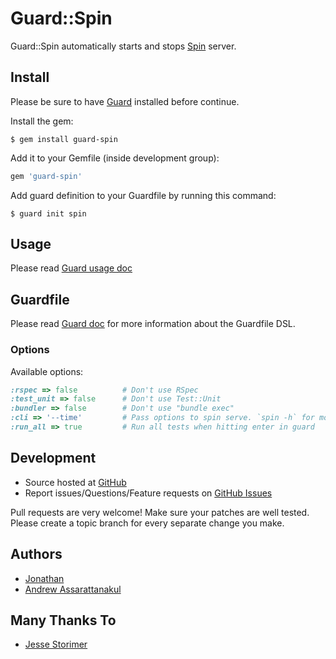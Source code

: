 Guard::Spin
===========

Guard::Spin automatically starts and stops [Spin](https://github.com/jstorimer/spin) server.

Install
-------

Please be sure to have [Guard](https://github.com/guard/guard) installed before continue.

Install the gem:

    $ gem install guard-spin

Add it to your Gemfile (inside development group):

``` ruby
gem 'guard-spin'
```

Add guard definition to your Guardfile by running this command:

    $ guard init spin

Usage
-----

Please read [Guard usage doc](https://github.com/guard/guard#readme)

Guardfile
---------

Please read [Guard doc](https://github.com/guard/guard#readme) for more information about the Guardfile DSL.

### Options

Available options:

``` ruby
:rspec => false          # Don't use RSpec
:test_unit => false      # Don't use Test::Unit
:bundler => false        # Don't use "bundle exec"
:cli => '--time'         # Pass options to spin serve. `spin -h` for more spin options
:run_all => true         # Run all tests when hitting enter in guard
```

Development
-----------

* Source hosted at [GitHub](https://github.com/vizjerai/guard-spin)
* Report issues/Questions/Feature requests on [GitHub Issues](https://github.com/vizjerai/guard-spin/issues)

Pull requests are very welcome! Make sure your patches are well tested. Please create a topic branch for every separate change
you make.

Authors
------

* [Jonathan](https://github.com/jonsgreen)
* [Andrew Assarattanakul](https://github.com/vizjerai)

Many Thanks To
--------------

* [Jesse Storimer](https://github.com/jstorimer)
